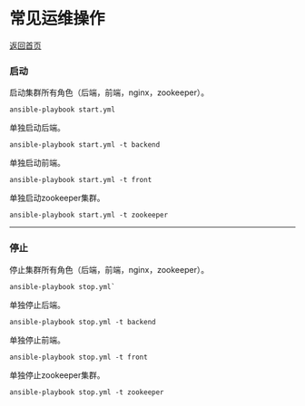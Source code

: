 # 常见运维操作

[返回首页](../../../)

### 启动

启动集群所有角色（后端，前端，nginx，zookeeper）。

```
ansible-playbook start.yml
```

单独启动后端。

```
ansible-playbook start.yml -t backend
```


单独启动前端。

```
ansible-playbook start.yml -t front
```


单独启动zookeeper集群。

```
ansible-playbook start.yml -t zookeeper
```


---

### 停止

停止集群所有角色（后端，前端，nginx，zookeeper）。

```
ansible-playbook stop.yml`
```

单独停止后端。

```
ansible-playbook stop.yml -t backend
```


单独停止前端。
```
ansible-playbook stop.yml -t front
```

单独停止zookeeper集群。
```
ansible-playbook stop.yml -t zookeeper
```